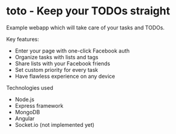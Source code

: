 # toto - Keep your TODOs straight

Example webapp which will take care of your tasks and TODOs. 

Key features:
  - Enter your page with one-click Facebook auth
  - Organize tasks with lists and tags
  - Share lists with your Facebook friends
  - Set custom priority for every task
  - Have flawless experience on any device

Technologies used
  - Node.js
  - Express framework
  - MongoDB
  - Angular
  - Socket.io (not implemented yet)
